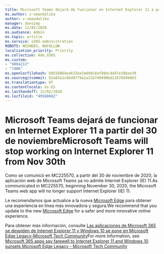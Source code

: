 ```yaml
---
title: Microsoft Teams dejará de funcionar en Internet Explorer 11 a partir del 30 de noviembre
ms.author: v-smandalika
author: v-smandalika
manager: dansimp
ms.date: 12/02/2020
ms.audience: Admin
ms.topic: article
ms.service: o365-administration
ROBOTS: NOINDEX, NOFOLLOW
localization_priority: Priority
ms.collection: Adm_O365
ms.custom:
- "9004213"
- "7406"
ms.openlocfilehash: b9558864ea632be3a69dc8af98dc4d47e19bee30
ms.sourcegitcommit: 62a83a1c6bd9779a1a11b749490bd11670d4b063
ms.translationtype: HT
ms.contentlocale: es-ES
ms.lasthandoff: 12/02/2020
ms.locfileid: "49560682"
---
```

# <a name="microsoft-teams-will-stop-working-on-internet-explorer-11-from-nov-30th"></a><span data-ttu-id="d57ec-102">Microsoft Teams dejará de funcionar en Internet Explorer 11 a partir del 30 de noviembre</span><span class="sxs-lookup"><span data-stu-id="d57ec-102">Microsoft Teams will stop working on Internet Explorer 11 from Nov 30th</span></span>

<span data-ttu-id="d57ec-103">Como se comunicó en MC225570, a partir del 30 de noviembre de 2020, la aplicación web de Microsoft Teams ya no admite Internet Explorer (IE) 11.</span><span class="sxs-lookup"><span data-stu-id="d57ec-103">As communicated in MC225570,  beginning November 30, 2020, the Microsoft Teams web app will no longer support Internet Explorer (IE) 11.</span></span> 

<span data-ttu-id="d57ec-104">Le recomendamos que actualice a la nueva [Microsoft Edge](https://www.microsoft.com/edge) para obtener una experiencia en línea más innovadora y segura.</span><span class="sxs-lookup"><span data-stu-id="d57ec-104">We recommend that you update to the new [Microsoft Edge](https://www.microsoft.com/edge) for a safer and more innovative online experience.</span></span> 

<span data-ttu-id="d57ec-105">Para obtener más información, consulte [Las aplicaciones de Microsoft 365 se despiden de Internet Explorer 11 y Windows 10 se pone en Microsoft Edge Legacy-Microsoft Tech Community](https://techcommunity.microsoft.com/t5/microsoft-365-blog/microsoft-365-apps-say-farewell-to-internet-explorer-11-and/ba-p/1591666)</span><span class="sxs-lookup"><span data-stu-id="d57ec-105">For more information, see [Microsoft 365 apps say farewell to Internet Explorer 11 and Windows 10 sunsets Microsoft Edge Legacy - Microsoft Tech Community](https://techcommunity.microsoft.com/t5/microsoft-365-blog/microsoft-365-apps-say-farewell-to-internet-explorer-11-and/ba-p/1591666)</span></span>

